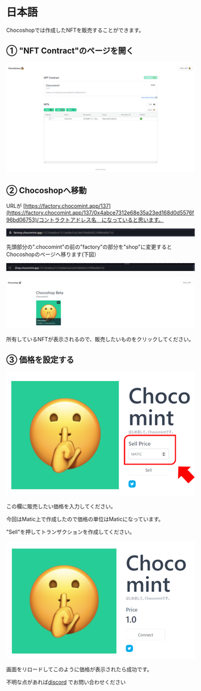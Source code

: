 # 日本語

Chocoshopでは作成したNFTを販売することができます。

## ① "NFT Contract"のページを開く

![](../../../.gitbook/assets/image%20%2815%29.png)

## ② Chocoshopへ移動

URLが [https://factory.chocomint.app/137](https://factory.chocomint.app/137/0x4abce7312e68e35a23ed168d0d5576f96bd06753)/コントラクトアドレス名　になっていると思います。

![](../../../.gitbook/assets/image%20%282%29.png)

先頭部分の".chocomint"の前の"factory"の部分を"shop"に変更するとChocoshopのページへ移ります\(下図）

![](../../../.gitbook/assets/image%20%2821%29.png)

![](../../../.gitbook/assets/image%20%2834%29.png)

所有しているNFTが表示されるので、販売したいものをクリックしてください。

## ③ 価格を設定する

![](../../../.gitbook/assets/image%20%2840%29.png)

この欄に販売したい価格を入力してください。

今回はMatic上で作成したので価格の単位はMaticになっています。

"Sell"を押してトランザクションを作成してください。

![](../../../.gitbook/assets/image%20%288%29.png)

画面をリロードしてこのように価格が表示されたら成功です。

不明な点があれば[discord](https://discord.gg/EaCUBgAu) でお問い合わせください

